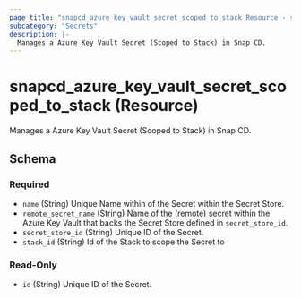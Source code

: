 ```yaml
---
page_title: "snapcd_azure_key_vault_secret_scoped_to_stack Resource - snapcd"
subcategory: "Secrets"
description: |-
  Manages a Azure Key Vault Secret (Scoped to Stack) in Snap CD.
---
```


# snapcd_azure_key_vault_secret_scoped_to_stack (Resource)

Manages a Azure Key Vault Secret (Scoped to Stack) in Snap CD.




<!-- schema generated by tfplugindocs -->
## Schema

### Required

- `name` (String) Unique Name within of the Secret within the Secret Store.
- `remote_secret_name` (String) Name of the (remote) secret within the Azure Key Vault that backs the Secret Store defined in `secret_store_id`.
- `secret_store_id` (String) Unique ID of the Secret.
- `stack_id` (String) Id of the Stack to scope the Secret to

### Read-Only

- `id` (String) Unique ID of the Secret.
